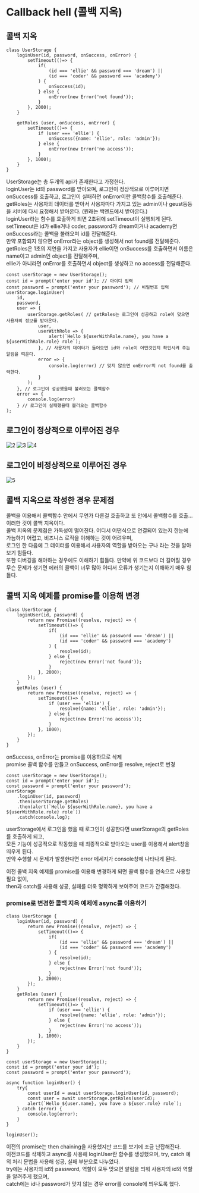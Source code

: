 # Callback hell (콜백 지옥)

## 콜백 지옥 
```
class UserStorage {
    loginUser(id, password, onSuccess, onError) {
        setTimeout(()=> {
            if(
                (id === 'ellie' && password === 'dream') || 
                (id === 'coder' && password === 'academy')
            ) {
                onSuccess(id);
            } else {
                onError(new Error('not found'));
            }
        }, 2000);
    }

    getRoles (user, onSuccess, onError) {
        setTimeout(()=> {
            if (user === 'ellie') {
                onSuccess({name: 'ellie', role: 'admin'});
            } else {
                onError(new Error('no access'));
            }
        }, 1000);
    }
}
```
UserStorage는 총 두개의 api가 존재한다고 가정한다.  
loginUser는 id와 password를 받아오며, 로그인이 정상적으로 이루어지면 onSuccess를 호출하고, 로그인이 실패하면 onError이란 콜백함수를 호출해준다.  
getRoles는 사용자의 데이터를 받아서 사용자마다 가지고 있는 admin이나 geust등등을 서버에 다시 요청해서 받아온다. (원래는 백엔드에서 받아온다.)  
loginUser라는 함수를 호출하게 되면 2초뒤에 setTimeout이 실행되게 된다.  
setTimeout은 id가 ellie거나 coder, password가 dream이거나 academy면 onSuccess라는 콜백을 불러오며 id를 전달해준다.  
만약 포함되지 않으면 onError라는 object를 생성해서 not found를 전달해준다.  
getRoles은 1초의 지연을 가지고 사용자가 ellie이면 onSuccess를 호춣하면서 이름은 name이고 admin인 object를 전달해주며,  
ellie가 아니라면 onError를 호출하면서 object를 생성하고 no access를 전달해준다.

```
const userStorage = new UserStorage();
const id = prompt('enter your id'); // 아이디 입력
const password = prompt('enter your password'); // 비밀번호 입력
userStorage.loginUser(
    id,
    password,
    user => {
        userStorage.getRoles( // getRoles는 로그인이 성공하고 role이 맞으면 사용자의 정보를 받아온다.
            user, 
            userWithRole => {
                alert(`Hello ${userWithRole.name}, you have a ${userWithRole.role} role`);
            }, // 사용자의 데이터가 들어오면 id와 role이 어떤것인지 확인시켜 주는 알림을 띄운다.
            error => {
                console.log(error) // 맞지 않으면 onError의 not found를 출력한다.
            }
        );
    }, // 로그인이 성공했을때 불러오는 콜백함수
    error => {
        console.log(error)
    } // 로그인이 실패했을때 불러오는 콜백함수
);
```
## 로그인이 정상적으로 이루어진 경우  
![2](https://user-images.githubusercontent.com/73509513/158008567-a2573857-63a4-44d2-b4f6-6416df1e513b.PNG)
![3](https://user-images.githubusercontent.com/73509513/158008569-7ca590f0-814b-42fb-9683-8c2c527a35a8.PNG)
![4](https://user-images.githubusercontent.com/73509513/158008574-f2673287-4fe6-40db-83c9-2681a947c432.PNG)

## 로그인이 비정상적으로 이루어진 경우
![5](https://user-images.githubusercontent.com/73509513/158008589-574c40b4-46cb-4e86-bec3-69a521651507.PNG)

## 콜백 지옥으로 작성한 경우 문제점
콜백을 이용해서 콜백함수 안에서 무언가 다른걸 호출하고 또 안에서 콜백함수를 호출... 이러한 것이 콜백 지옥이다.  
콜백 지옥의 문제점은 가독성이 떨어진다. 어디서 어떤식으로 연결되어 있는지 한눈에 가늠하기 어렵고, 비즈니스 로직을 이해하는 것이 어려우며,  
로그인 한 다음에 그 데이터를 이용해서 사용자의 역할을 받아오는 구나 라는 것을 알아보기 힘들다.  
또한 디버깅을 해야하는 경우에도 이해하기 힘들다. 만약에 위 코드보다 더 길어질 경우 무슨 문제가 생기면 에러의 콜백이 너무 많아 어디서 오류가 생기는지 이해하기 매우 힘들다.  

## 콜백 지옥 예제를 promise를 이용해 변경

```
class UserStorage {
    loginUser(id, password) {
        return new Promise((resolve, reject) => {
            setTimeout(()=> {
                if(
                    (id === 'ellie' && password === 'dream') || 
                    (id === 'coder' && password === 'academy')
                ) {
                    resolve(id);
                } else {
                    reject(new Error('not found'));
                }
            }, 2000);
        });
    }
    getRoles (user) {
        return new Promise((resolve, reject) => {
            setTimeout(()=> {
                if (user === 'ellie') {
                    resolve({name: 'ellie', role: 'admin'});
                } else {
                    reject(new Error('no access'));
                }
            }, 1000);
        });
    }
}
```
onSuccess, onError는 promise를 이용하므로 삭제  
promise 콜백 함수를 만들고 onSuccess, onError를 resolve, reject로 변경  

```
const userStorage = new UserStorage();
const id = prompt('enter your id');
const password = prompt('enter your password');
userStorage
    .loginUser(id, password)
    .then(userStorage.getRoles)
    .then(alert(`Hello ${userWithRole.name}, you have a ${userWithRole.role} role`))
    .catch(console.log);
```
userStorage에서 로그인을 했을 때 로그인이 성공한다면 userStorage의 getRoles를 호출하게 되고,  
모든 기능이 성공적으로 작동했을 때 최종적으로 받아오는 user를 이용해서 alert창을 띄우게 된다.  
만약 수행할 시 문제가 발생한다면 error 메세지가 console창에 나타나게 된다.  

이전 콜백 지옥 예제를 promise를 이용해 변경하게 되면 콜백 함수를 연속으로 사용할 필요 없이,  
then과 catch를 사용해 성공, 실패를 더욱 명확하게 보여주어 코드가 간결해졌다.

### promise로 변경한 콜백 지옥 예제에 async를 이용하기
```
class UserStorage {
    loginUser(id, password) {
        return new Promise((resolve, reject) => {
            setTimeout(()=> {
                if(
                    (id === 'ellie' && password === 'dream') || 
                    (id === 'coder' && password === 'academy')
                ) {
                    resolve(id);
                } else {
                    reject(new Error('not found'));
                }
            }, 2000);
        });
    }
    getRoles (user) {
        return new Promise((resolve, reject) => {
            setTimeout(()=> {
                if (user === 'ellie') {
                    resolve({name: 'ellie', role: 'admin'});
                } else {
                    reject(new Error('no access'));
                }
            }, 1000);
        });
    }
}

const userStorage = new UserStorage();
const id = prompt('enter your id');
const password = prompt('enter your password');

async function loginUser() {
    try{
        const userId = await userStorage.loginUser(id, password);
        const user = await userStorage.getRoles(userId);
        alert(`Hello ${user.name}, you have a ${user.role} role`);
    } catch (error) {
        console.log(error);
    }
}

loginUser();
```

이전의 promise는 then chaining을 사용했지만 코드를 보기에 조금 난잡해진다.  
이전코드를 삭제하고 async를 사용해 loginUser란 함수를 생성했으며, try, catch 예외 처리 문법을 사용해 성공, 실패 부분으로 나누었다.  
try에는 사용자의 id와 password, 역할이 모두 맞으면 알림을 띄워 사용자의 id와 역할을 알려주게 했으며,  
catch에는 id나 password가 맞지 않는 경우 error를 console에 띄우도록 했다.  
